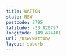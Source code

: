 ```yaml
---
title: WATTON
state: NSW
postcode: 2795
latitude: -33.820797
longitude: 149.474401
url: /nsw/watton/
layout: suburb
---
```

